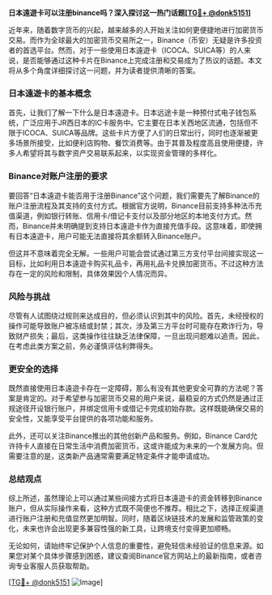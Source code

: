 **日本遠遊卡可以注册binance吗？深入探讨这一热门话题[[TG💪+ @donk5151](https://t.me/s/donk5151)]**

近年来，随着数字货币的兴起，越来越多的人开始关注如何更便捷地进行加密货币交易。而作为全球最大的加密货币交易所之一，Binance（币安）无疑是许多投资者的首选平台。然而，对于一些使用日本遠遊卡（ICOCA、SUICA等）的人来说，是否能够通过这种卡片在Binance上完成注册和交易成为了热议的话题。本文将从多个角度详细探讨这一问题，并为读者提供清晰的答案。

### 日本遠遊卡的基本概念

首先，让我们了解一下什么是日本遠遊卡。日本远途卡是一种预付式电子钱包系统，广泛应用于JR西日本的IC卡服务中。它主要在日本关西地区流通，包括但不限于ICOCA、SUICA等品牌。这些卡片方便了人们的日常出行，同时也逐渐被更多场景所接受，比如便利店购物、餐饮消费等。由于其普及程度高且使用便捷，许多人希望将其与数字资产交易联系起来，以实现资金管理的多样化。

### Binance对账户注册的要求

要回答“日本遠遊卡能否用于注册Binance”这个问题，我们需要先了解Binance的账户注册流程及其支持的支付方式。根据官方说明，Binance目前支持多种法币充值渠道，例如银行转账、信用卡/借记卡支付以及部分地区的本地支付方式。然而，Binance并未明确提到支持日本遠遊卡作为直接充值手段。这意味着，即使拥有日本遠遊卡，用户可能无法直接将其余额转入Binance账户。

但这并不意味着完全无解。一些用户可能会尝试通过第三方支付平台间接实现这一目标，比如利用日本遠遊卡购买礼品卡，再用礼品卡兑换加密货币。不过这种方法存在一定的风险和限制，具体效果因个人情况而异。

### 风险与挑战

尽管有人试图绕过规则来达成目的，但必须认识到其中的风险。首先，未经授权的操作可能导致账户被冻结或封禁；其次，涉及第三方平台时可能存在欺诈行为，导致财产损失；最后，这类操作往往缺乏法律保障，一旦出现问题难以追责。因此，在考虑此类方案之前，务必谨慎评估利弊得失。

### 更安全的选择

既然直接使用日本遠遊卡存在一定障碍，那么有没有其他更安全可靠的方法呢？答案是肯定的。对于希望参与加密货币交易的用户来说，最稳妥的方式仍然是通过正规途径开设银行账户，并绑定信用卡或借记卡完成初始存款。这样既能确保交易的安全性，又能享受平台提供的各项功能和服务。

此外，还可以关注Binance推出的其他创新产品和服务。例如，Binance Card允许持卡人直接在日常生活中消费加密货币，这或许能成为未来的一个发展方向。但需要注意的是，这类新产品通常需要满足特定条件才能申请成功。

### 总结观点

综上所述，虽然理论上可以通过某些间接方式将日本遠遊卡的资金转移到Binance账户，但从实际操作来看，这种方式既不简便也不推荐。相比之下，选择正规渠道进行账户注册和充值显然更加明智。同时，随着区块链技术的发展和监管政策的变化，未来也许会出现更多兼容性强的新工具，让跨境支付变得更加顺畅。

无论如何，请始终牢记保护个人信息的重要性，避免轻信未经验证的信息来源。如果您对某个具体步骤感到困惑，建议查阅Binance官方网站上的最新指南，或者咨询专业客服人员获取帮助。

[[TG💪+ @donk5151](https://t.me/s/donk5151) ![Image](https://i.postimg.cc/rwNCRYN7/Snipaste-2025-04-30-17-27-05.png)]